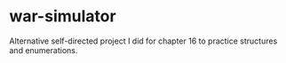 # war-simulator
Alternative self-directed project I did for chapter 16 to practice structures and enumerations.
